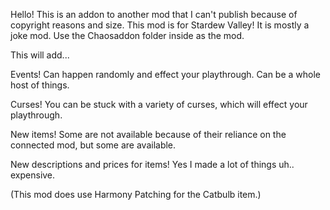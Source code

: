Hello! This is an addon to another mod that I can't publish because of copyright reasons and size. 
This mod is for Stardew Valley! It is mostly a joke mod. Use the Chaosaddon folder inside as the mod.

This will add...

Events! Can happen randomly and effect your playthrough. Can be a whole host of things.

Curses! You can be stuck with a variety of curses, which will effect your playthrough.

New items! Some are not available because of their reliance on the connected mod, but some are available.

New descriptions and prices for items! Yes I made a lot of things uh.. expensive.

(This mod does use Harmony Patching for the Catbulb item.)
